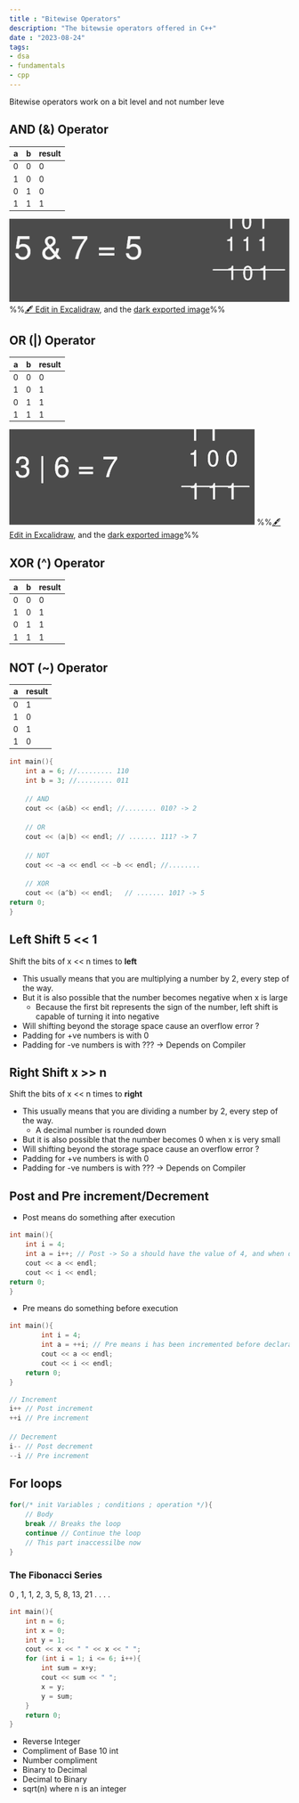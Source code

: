 ```yaml
---
title : "Bitewise Operators"
description: "The bitewsie operators offered in C++"
date : "2023-08-24"
tags: 
- dsa
- fundamentals
- cpp
---
```


Bitewise operators work on a bit level and not number leve

## AND (&) Operator
| a   | b   | result |
| --- | --- | ------ |
| 0   | 0   | 0      |
| 1   | 0   | 0      |
| 0   | 1   | 0      |
| 1   | 1   | 1      |

![](notes/1.General/CPP%20DSA/attachments/Bitewise%20Operators%202023-08-24%2015.28.40.excalidraw.svg)
%%[🖋 Edit in Excalidraw](notes/1.General/CPP%20DSA/attachments/Bitewise%20Operators%202023-08-24%2015.28.40.excalidraw.md), and the [dark exported image](notes/1.General/CPP%20DSA/attachments/Bitewise%20Operators%202023-08-24%2015.28.40.excalidraw.dark.svg)%%

## OR (|) Operator
| a   | b   | result |
| --- | --- | ------ |
| 0   | 0   | 0      |
| 1   | 0   | 1      |
| 0   | 1   | 1      |
| 1   | 1   | 1      |
![](notes/1.General/CPP%20DSA/attachments/Bitewise%20Operators%202023-08-24%2015.30.47.excalidraw.svg)
%%[🖋 Edit in Excalidraw](notes/1.General/CPP%20DSA/attachments/Bitewise%20Operators%202023-08-24%2015.30.47.excalidraw.md), and the [dark exported image](notes/1.General/CPP%20DSA/attachments/Bitewise%20Operators%202023-08-24%2015.30.47.excalidraw.dark.svg)%%

## XOR (^) Operator
| a   | b   | result |
| --- | --- | ------ |
| 0   | 0   | 0      |
| 1   | 0   | 1      |
| 0   | 1   | 1      |
| 1   | 1   | 1      |

## NOT (~) Operator
| a   | result |
| --- | ------ |
| 0   | 1      |
| 1   | 0      |
| 0   | 1      |
| 1   | 0      |

```cpp
int main(){
	int a = 6; //......... 110
	int b = 3; //......... 011
	
	// AND
	cout << (a&b) << endl; //........ 010? -> 2
	
	// OR
	cout << (a|b) << endl; // ....... 111? -> 7
	
	// NOT
	cout << ~a << endl << ~b << endl; //........ 
	
	// XOR
	cout << (a^b) << endl;   // ....... 101? -> 5
return 0;
}
```

## Left Shift 5 << 1
Shift the bits of x << n times to **left**
- This usually means that you are multiplying a number by 2, every step of the way.
- But it is also possible that the number becomes negative when x is large
	- Because the first bit represents the sign of the number, left shift is capable of turning it into negative
- Will shifting beyond the storage space cause an overflow error ?  
- Padding for +ve numbers is with 0
- Padding for -ve numbers is with ??? &rarr; Depends on Compiler
 
## Right Shift x >> n
Shift the bits of x << n times to **right**
- This usually means that you are dividing a number by 2, every step of the way.
	- A decimal number is rounded down 
- But it is also possible that the number becomes 0 when x is very small
- Will shifting beyond the storage space cause an overflow error ?  
- Padding for +ve numbers is with 0
- Padding for -ve numbers is with ??? &rarr; Depends on Compiler 

## Post and Pre increment/Decrement
- Post means do something after execution
```cpp
int main(){
	int i = 4;
	int a = i++; // Post -> So a should have the value of 4, and when declared, i increments to 5
	cout << a << endl;
	cout << i << endl;
return 0;
}
```

- Pre means do something before execution
```cpp
int main(){
		int i = 4;
		int a = ++i; // Pre means i has been incremented before declaration
		cout << a << endl;
		cout << i << endl;
	return 0;
}
```

```cpp
// Increment
i++ // Post increment
++i // Pre increment

// Decrement
i-- // Post decrement
--i // Pre increment
```

## For loops
```cpp
for(/* init Variables ; conditions ; operation */){
	// Body
	break // Breaks the loop
	continue // Continue the loop
	// This part inaccessilbe now
}
```

### The Fibonacci Series
0 , 1, 1, 2, 3, 5, 8, 13, 21 . . . . 

```cpp 
int main(){
	int n = 6;
	int x = 0;
	int y = 1;
	cout << x << " " << x << " ";
	for (int i = 1; i <= 6; i++){
		int sum = x+y;
		cout << sum << " ";
		x = y;
		y = sum;
	}
	return 0;
}
```

- Reverse Integer
- Compliment of Base 10 int
- Number compliment
- Binary to Decimal
- Decimal to Binary
- sqrt(n) where n is an integer
